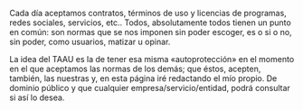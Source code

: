 Cada día aceptamos contratos, términos de uso y licencias de programas, redes sociales, servicios, etc.. 
Todos, absolutamente todos tienen un punto en común: 
son normas que se nos imponen sin poder escoger, es o si o no, sin poder, como usuarios, matizar u opinar.

La idea del TAAU es la de tener esa misma «autoprotección» en el momento en el que aceptamos las normas de los demás; 
que éstos, acepten, también, las nuestras y, en esta página iré redactando el mío propio.
 De dominio público y que cualquier empresa/servicio/entidad, podrá consultar si así lo desea.
